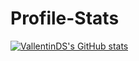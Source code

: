 # Profile-Stats

[![VallentinDS's GitHub stats](https://github-readme-stats.vercel.app/api?username=anuraghazra)](https://github.com/VallentinDS/github-readme-stats)
